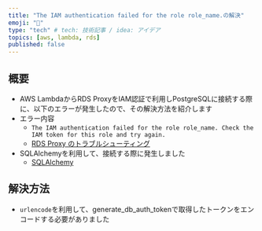 ```yaml
---
title: "The IAM authentication failed for the role role_name.の解決"
emoji: "🌟"
type: "tech" # tech: 技術記事 / idea: アイデア
topics: [aws, lambda, rds]
published: false
---
```


## 概要
- AWS LambdaからRDS ProxyをIAM認証で利用しPostgreSQLに接続する際に、以下のエラーが発生したので、その解決方法を紹介します
- エラー内容
    - `The IAM authentication failed for the role role_name. Check the IAM token for this role and try again.`
    - [RDS Proxy のトラブルシューティング](https://docs.aws.amazon.com/ja_jp/AmazonRDS/latest/UserGuide/rds-proxy.troubleshooting.html)
- SQLAlchemyを利用して、接続する際に発生しました
  - [SQLAlchemy](https://www.sqlalchemy.org/)

## 解決方法
- `urlencode`を利用して、generate_db_auth_tokenで取得したトークンをエンコードする必要がありました

## 